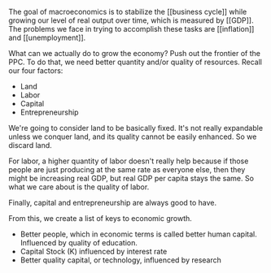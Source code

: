 The goal of macroeconomics is to stabilize the [[business cycle]] while growing our level of real output over time, which is measured by [[GDP]]. The problems we face in trying to accomplish these tasks are [[inflation]] and [[unemployment]].

What can we actually do to grow the economy? Push out the frontier of the PPC. To do that, we need better quantity and/or quality of resources. Recall our four factors:

- Land
- Labor
- Capital
- Entrepreneurship

We're going to consider land to be basically fixed. It's not really expandable unless we conquer land, and its quality cannot be easily enhanced. So we discard land.

For labor, a higher quantity of labor doesn't really help because if those people are just producing at the same rate as everyone else, then they might be increasing real GDP, but real GDP per capita stays the same. So what we care about is the quality of labor.

Finally, capital and entrepreneurship are always good to have.

From this, we create a list of keys to economic growth.

- Better people, which in economic terms is called better human capital. Influenced by quality of education.
- Capital Stock (K) influenced by interest rate
- Better quality capital, or technology, influenced by research